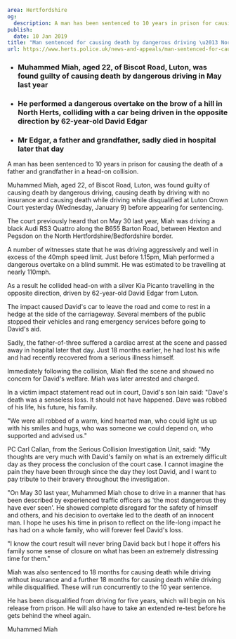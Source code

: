 ```yaml
area: Hertfordshire
og:
  description: A man has been sentenced to 10 years in prison for causing the death of a father and grandfather in a head-on collision.
publish:
  date: 10 Jan 2019
title: "Man sentenced for causing death by dangerous driving \u2013 North Herts"
url: https://www.herts.police.uk/news-and-appeals/man-sentenced-for-causing-death-by-dangerous-driving-north-herts-2357
```

* ### Muhammed Miah, aged 22, of Biscot Road, Luton, was found guilty of causing death by dangerous driving in May last year

 * ### He performed a dangerous overtake on the brow of a hill in North Herts, colliding with a car being driven in the opposite direction by 62-year-old David Edgar

 * ### Mr Edgar, a father and grandfather, sadly died in hospital later that day

A man has been sentenced to 10 years in prison for causing the death of a father and grandfather in a head-on collision.

Muhammed Miah, aged 22, of Biscot Road, Luton, was found guilty of causing death by dangerous driving, causing death by driving with no insurance and causing death while driving while disqualified at Luton Crown Court yesterday (Wednesday, January 9) before appearing for sentencing.

The court previously heard that on May 30 last year, Miah was driving a black Audi RS3 Quattro along the B655 Barton Road, between Hexton and Pegsdon on the North Hertfordshire/Bedfordshire border.

A number of witnesses state that he was driving aggressively and well in excess of the 40mph speed limit. Just before 1.15pm, Miah performed a dangerous overtake on a blind summit. He was estimated to be travelling at nearly 110mph.

As a result he collided head-on with a silver Kia Picanto travelling in the opposite direction, driven by 62-year-old David Edgar from Luton.

The impact caused David's car to leave the road and come to rest in a hedge at the side of the carriageway. Several members of the public stopped their vehicles and rang emergency services before going to David's aid.

Sadly, the father-of-three suffered a cardiac arrest at the scene and passed away in hospital later that day. Just 18 months earlier, he had lost his wife and had recently recovered from a serious illness himself.

Immediately following the collision, Miah fled the scene and showed no concern for David's welfare. Miah was later arrested and charged.

In a victim impact statement read out in court, David's son Iain said: "Dave's death was a senseless loss. It should not have happened. Dave was robbed of his life, his future, his family.

"We were all robbed of a warm, kind hearted man, who could light us up with his smiles and hugs, who was someone we could depend on, who supported and advised us."

PC Carl Callan, from the Serious Collision Investigation Unit, said: "My thoughts are very much with David's family on what is an extremely difficult day as they process the conclusion of the court case. I cannot imagine the pain they have been through since the day they lost David, and I want to pay tribute to their bravery throughout the investigation.

"On May 30 last year, Muhammed Miah chose to drive in a manner that has been described by experienced traffic officers as 'the most dangerous they have ever seen'. He showed complete disregard for the safety of himself and others, and his decision to overtake led to the death of an innocent man. I hope he uses his time in prison to reflect on the life-long impact he has had on a whole family, who will forever feel David's loss.

"I know the court result will never bring David back but I hope it offers his family some sense of closure on what has been an extremely distressing time for them."

Miah was also sentenced to 18 months for causing death while driving without insurance and a further 18 months for causing death while driving while disqualified. These will run concurrently to the 10 year sentence.

He has been disqualified from driving for five years, which will begin on his release from prison. He will also have to take an extended re-test before he gets behind the wheel again.

Muhammed Miah
